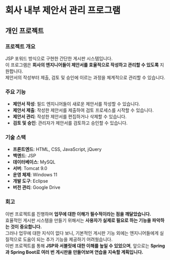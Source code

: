 # **회사 내부 제안서 관리 프로그램**

## **개인 프로젝트**

### **프로젝트 개요**
JSP 포워드 방식으로 구현한 간단한 게시판 시스템입니다.  
이 프로그램은 **회사의 엔지니어들이 제안서를 효율적으로 작성하고 관리할 수 있도록** 지원합니다.  
제안서의 작성부터 제출, 검토 및 승인에 이르는 과정을 체계적으로 관리할 수 있습니다.  

### **주요 기능**
- **제안서 작성**: 필드 엔지니어들이 새로운 제안서를 작성할 수 있습니다.  
- **제안서 제출**: 작성한 제안서를 제출하여 검토 프로세스를 시작할 수 있습니다.  
- **제안서 관리**: 작성한 제안서를 편집하거나 삭제할 수 있습니다.  
- **검토 및 승인**: 관리자가 제안서를 검토하고 승인할 수 있습니다.  

### **기술 스택**
- **프론트엔드**: HTML, CSS, JavaScript, jQuery  
- **백엔드**: JSP  
- **데이터베이스**: MySQL  
- **서버**: Tomcat 9.0  
- **운영 체제**: Windows 11  
- **개발 도구**: Eclipse  
- **버전 관리**: Google Drive  

### **회고**
이번 프로젝트를 진행하며 **업무에 대한 이해가 필수적이라는 점을 깨달았습니다.**  
효율적인 게시판 시스템을 만들기 위해서는 **사용자가 실제로 필요로 하는 기능을 파악하는 것이 중요합니다.**  
그러나 업무에 대한 지식이 없다 보니, 기본적인 게시판 기능 외에는 엔지니어들에게 실질적으로 도움이 되는 추가 기능을 제공하기 어려웠습니다.  
이번 프로젝트를 통해 **JSP와 서블릿에 대한 이해를 높일 수 있었으며**, 앞으로는 **Spring과 Spring Boot로 여러 번 게시판을 만들어보며 연습을 지속할 계획입니다.**
